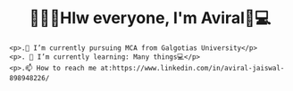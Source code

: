 <html>
  <head>
  </head>
  <body>
    <h1 align="center">🙋🏻‍♂️Hlw everyone, I'm Aviral👨💻</h1>
    
    <p>.🔭 I’m currently pursuing MCA from Galgotias University</p>
    <p>. 🌱 I’m currently learning: Many things💻</p>
    <p>.📫 How to reach me at:https://www.linkedin.com/in/aviral-jaiswal-898948226/
  </body>
  </html>

